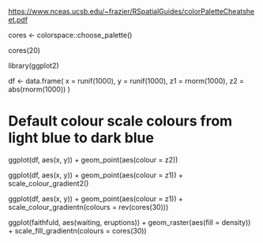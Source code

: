https://www.nceas.ucsb.edu/~frazier/RSpatialGuides/colorPaletteCheatsheet.pdf

cores <- colorspace::choose_palette()

cores(20)

library(ggplot2)

df <- data.frame(
  x = runif(1000),
  y = runif(1000),
  z1 = rnorm(1000),
  z2 = abs(rnorm(1000))
)

# Default colour scale colours from light blue to dark blue
ggplot(df, aes(x, y)) +
  geom_point(aes(colour = z2))

ggplot(df, aes(x, y)) +
  geom_point(aes(colour = z1)) +
  scale_colour_gradient2()


ggplot(df, aes(x, y)) +
  geom_point(aes(colour = z1)) +
  scale_colour_gradientn(colours = rev(cores(30)))

ggplot(faithfuld, aes(waiting, eruptions)) +
  geom_raster(aes(fill = density)) +
  scale_fill_gradientn(colours = cores(30))
